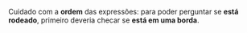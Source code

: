 Cuidado com a **ordem** das expressões: para poder perguntar se **está rodeado**, primeiro deveria checar se **está em uma borda**.